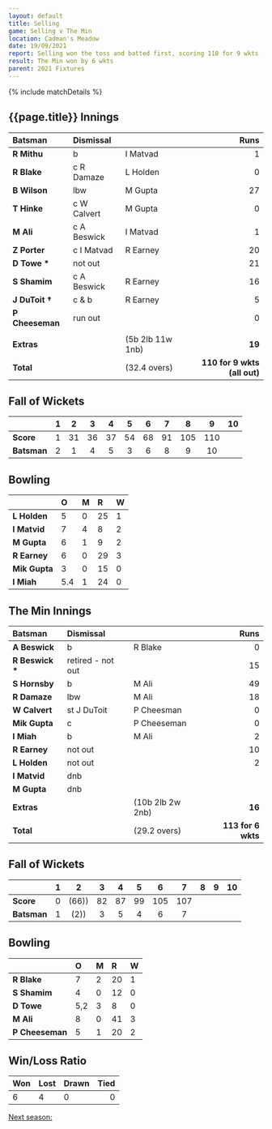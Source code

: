 ```yaml
---
layout: default
title: Selling
game: Selling v The Min
location: Cadman's Meadow
date: 19/09/2021
report: Selling won the toss and batted first, scoring 110 for 9 wkts (all out). The Min made 113 for 6 wkts in reply.
result: The Min won by 6 wkts
parent: 2021 Fixtures
---
```


{% include matchDetails %}

## {{page.title}} Innings

| Batsman | Dismissal | | Runs |
|:---|:---|---|---:|
| **R Mithu** | b | I Matvad | 1 | 
| **R Blake** | c R Damaze | L Holden | 0 | 
| **B Wilson** | lbw | M Gupta | 27 | 
| **T Hinke** | c W Calvert | M Gupta | 0 | 
| **M Ali** | c A Beswick | I Matvad | 1 | 
| **Z Porter** | c I Matvad | R Earney | 20 | 
| **D Towe &#42;** | not out |  | 21 | 
| **S Shamim** | c A Beswick | R Earney | 16 | 
| **J DuToit &#8224;** | c & b | R Earney | 5 | 
| **P Cheeseman** | run out |  | 0 |
| | | | |
| **Extras** | | (5b 2lb 11w 1nb) | **19** | 
| **Total** | | (32.4 overs) | **110 for 9 wkts (all out)** | 

## Fall of Wickets

| | 1 | 2 | 3 | 4 | 5 | 6 | 7 | 8 | 9 | 10 |
|---|:---:|:---:|:---:|:---:|:---:|:---:|:---:|:---:|:---:|:---:|
| **Score** | 1 | 31 | 36 | 37 | 54 | 68 | 91 | 105 | 110 |  |
| **Batsman** | 2 | 1 | 4 | 5 | 3 | 6 | 8 | 9 | 10 |  |

## Bowling

| | O | M | R | W |
|---|:---|:---|:---|:---|
| **L Holden** | 5 | 0 | 25 | 1 |
| **I Matvid** | 7 | 4 | 8 | 2 |
| **M Gupta** | 6 | 1 | 9 | 2 |
| **R Earney** | 6 | 0 | 29 | 3 |
| **Mik Gupta** | 3 | 0 | 15 | 0 |
| **I Miah** | 5.4 | 1 | 24 | 0 |

## The Min Innings

| Batsman | Dismissal | | Runs |
|:---|:---|---|---:|
| **A Beswick** | b | R Blake | 0 | 
| **R Beswick &#42;** | retired - not out | | 15 | 
| **S Hornsby** | b | M Ali | 49 |
| **R Damaze** | lbw | M Ali | 18 | 
| **W Calvert** | st J DuToit | P Cheesman | 0 | 
| **Mik Gupta** | c | P Cheeseman | 0 |
| **I Miah** | b | M Ali | 2 | 
| **R Earney** | not out | | 10 | 
| **L Holden** | not out | | 2 |
| **I Matvid** | dnb |  |  | 
| **M Gupta** | dnb |  |  |  
| **Extras** | | (10b 2lb 2w 2nb) | **16** | 
| **Total** | | (29.2 overs) | **113 for 6 wkts** | 

## Fall of Wickets

| | 1 | 2 | 3 | 4 | 5 | 6 | 7 | 8 | 9 | 10 |
|---|:---:|:---:|:---:|:---:|:---:|:---:|:---:|:---:|:---:|:---:|
| **Score** | 0 | (66)) | 82 | 87 | 99 | 105 | 107 |  |  |  |
| **Batsman** | 1 | (2)) | 3 | 5 | 4 | 6 | 7 |  |  |  | 

## Bowling

| | O | M | R | W |
|---|:---|:---|:---|:---|
| **R Blake** | 7 | 2 | 20 | 1 |
| **S Shamim** | 4 | 0 | 12 | 0 |
| **D Towe** | 5,2 | 3 | 8 | 0 |
| **M Ali** | 8 | 0 | 41 | 3 |
| **P Cheeseman** | 5 | 1 | 20 | 2 |

## Win/Loss Ratio

| Won | Lost | Drawn | Tied |
|:---|:---|:---|---:|
| 6 | 4 | 0 | 0 |

[Next season:](/)